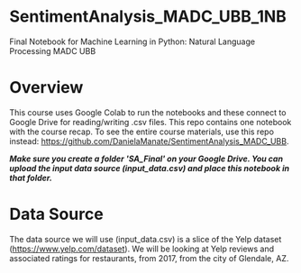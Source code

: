 # SentimentAnalysis_MADC_UBB_1NB
Final Notebook for Machine Learning in Python: Natural Language Processing MADC UBB

# Overview
This course uses Google Colab to run the notebooks and these connect to Google Drive for reading/writing .csv files. This repo contains one notebook with the course recap. To see the entire course materials, use this repo instead: https://github.com/DanielaManate/SentimentAnalysis_MADC_UBB.

***Make sure you create a folder 'SA_Final' on your Google Drive. You can upload the input data source (input_data.csv) and place this notebook in that folder.***

# Data Source
The data source we will use (input_data.csv) is a slice of the Yelp dataset (https://www.yelp.com/dataset). We will be looking at Yelp reviews and associated ratings for restaurants, from 2017, from the city of Glendale, AZ.
